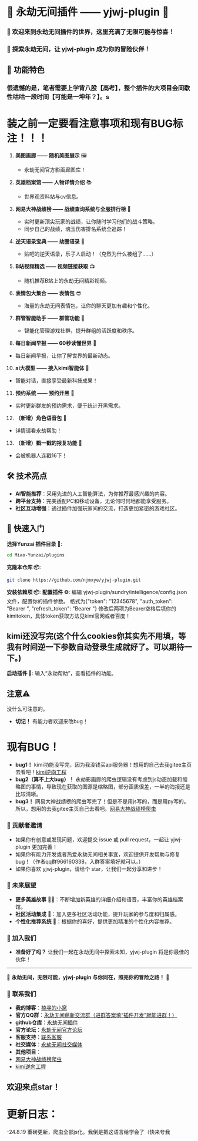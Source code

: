 # 🌌 永劫无间插件 —— yjwj-plugin 🌠

### 🎉 欢迎来到永劫无间插件的世界，这里充满了无限可能与惊喜！

### 🚀 探索永劫无间，让 yjwj-plugin 成为你的冒险伙伴！

## 🎨 功能特色

### 很遗憾的是，笔者需要上学背八股【高考】，整个插件的大项目会间歇性咕咕一段时间【可能是一坤年？】。s

# 装之前一定要看注意事项和现有BUG标注！！！

1. **美图画廊 —— 随机美图展示** 🖼️
   - 永劫无间官方影画廊图库！

2. **英雄档案馆 —— 人物详情介绍** 📚
   - 世界观资料站与cv信息。

3. **网易大神战绩榜 —— 战绩查询系统与全服排行榜** 🏹
   - 实时更新顶尖玩家的战绩，让你随时学习他们的战斗策略。
   - 同步自己的战绩，魂玉伤害排名系统全追踪！

4. **逆天语录宝典 —— 劫圈语录** 📖
   - 贴吧的逆天语录，乐子人启动！（克烈为什么被组了……）

5. **B站视频精选 —— 视频链接获取** 📺
   - 随机推荐B站上的永劫无间精彩视频。

6. **表情包大集合 —— 表情包** 😎
   - 海量的永劫无间表情包，让你的聊天更加有趣和个性化。

7. **群管智能助手 —— 群管功能** 🤖
   - 智能化管理游戏社群，提升群组的活跃度和秩序。

9. **每日新闻早报 —— 60秒读懂世界** 📰
  - 每日新闻早报，让你了解世界的最新动态。

10. **ai大模型 —— 接入kimi智能体** 🤖
  - 智能对话，直接享受最新科技成果！

11. **预约系统 —— 预约开黑** 📅
   - 实时更新群友的预约需求，便于统计开黑需求。

12. **（新增）角色语音包** 📃
   - 详情请看永劫帮助！

13. **（新增）戳一戳的报复功能** 🤖
   - 会被机器人连戳16下！

## 🛠️ 技术亮点

- **AI智能推荐**：采用先进的人工智能算法，为你推荐最感兴趣的内容。
- **跨平台支持**：完美适配PC和移动设备，无论何时何地都能享受服务。
- **社区互动增强**：通过插件加强玩家间的交流，打造更加紧密的游戏社区。

## 🌈 快速入门
**选择Yunzai 插件目录 📁**: 
```bash
cd Miao-Yunzai/plugins
```
**克隆本仓库 📦**:
```bash
git clone https://github.com/njmxye/yjwj-plugin.git
```  
**安装依赖项 📦**:
**配置插件 ⚙️**:
编辑 yjwj-plugin/sundry/intelligence/config.json 文件，配置你的插件参数。
格式为{"token": "12345678", "auth_token": "Bearer ", "refresh_token": "Bearer "}
修改后两项为Bearer空格后填你的kimitoken，具体token获取方法见kimi官网或者百度！
## kimi还没写完(这个什么cookies你其实先不用填，等我有时间逆一下参数自动登录生成就好了。可以期待一下。)
**启动插件 🚀**:
输入“永劫帮助”，查看插件的功能。
## 注意⚠️
没什么可注意的。
- **切记！**  有能力者欢迎来改bug！
# 现有BUG！
- **bug1！**  kimi功能没写完，因为我没钱买api服务器！想用的自己去我gitee主页去看吧！[kimi逆向工程](https://gitee.com/njmxye/kimi-reverse)
- **bug2（算不上大bug）！**  永劫影画廊的爬虫逻辑没有考虑到js动态加载和缩略图的事情，导致现在获取的图源是缩略图，部分画质很差，一半的海报还是比较清晰。
- **bug3！**  网易大神战绩榜的爬虫写完了！但是不是用js写的，而是用py写的。所以，想用的去我gitee主页自己去看吧。[网易大神战绩榜爬虫](https://gitee.com/njmxye/yjwj-spider)
### 👏 贡献者邀请

- 如果你有创意或发现问题，欢迎提交 issue 或 pull request，一起让 yjwj-plugin 更加完善！
- 如果你有能力开发或者热爱永劫无间相关事宜，欢迎提供开发帮助与修复bug！（作者qq群966160338，入群答案填好就可以。）
- 如果你喜欢 yjwj-plugin，请给个 star，让我们一起分享和进步！

### 📌 未来展望

- **更多英雄故事** 🦸‍♂️：不断增加新英雄的详细介绍和语音，丰富你的英雄档案馆。
- **社区活动集成** 🎉：加入更多社区活动功能，提升玩家的参与度和归属感。
- **个性化推荐系统** 🤖：根据你的喜好，提供更加精准的个性化内容推荐。

### 🎉 加入我们

- **准备好了吗？** 让我们一起在永劫无间中探索未知，yjwj-plugin 将是你最佳的伙伴！
---

🌠 **永劫无间，无限可能，yjwj-plugin 与你同在，照亮你的冒险之路！** 🌠

### 📜 **联系我们**

- **我的博客**：[楠寻的小窝](https://njmxye.github.io/)
- **官方QQ群**：[永劫无间萌新交流群（进群答案填“插件开发”就能进群！）](https://qm.qq.com/cgi-bin/qm/qr?k=n_QYIPhlqu8n2U4i-Sp9YgF8i0TzqFAJ&jump_from=webapi&authKey=c4Lb1WlIGz6H1GKQpjEcrbcXYZR7IQQRmoRl9GallaCVrWySQGSY09gzwHmY/ZLP)
- **github仓库**：[永劫无间插件](https://github.com/njmxye/yjwj-plugin)
- **官方论坛**：[永劫无间官方论坛](https://mbox.gm.163.com/games/faq.html?paper_id=4557)
- **客服支持**：[联系客服](https://help.steampowered.com/zh-cn/wizard/HelpWithGame/?appid=1203220&transid=5975764013445813478)
- **社交媒体**：[永劫无间社交媒体](https://www.yjwujian.cn/)
- **其他项目**：
- [网易大神战绩榜爬虫](https://gitee.com/njmxye/yjwj-spider)
- [kimi逆向工程](https://gitee.com/njmxye/kimi-reverse)
## 欢迎来点star！
# 更新日志：
-24.8.19 重磅更新，爬虫全部js化。我倒是把这语言给学会了（快来夸我

